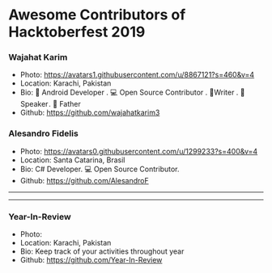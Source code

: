 # Awesome Contributors of Hacktoberfest 2019

### Wajahat Karim
- Photo: https://avatars1.githubusercontent.com/u/8867121?s=460&v=4
- Location: Karachi, Pakistan
- Bio: 📱 Android Developer . 💻 Open Source Contributor . 📝Writer . 🎤 Speaker . 👶 Father 
- Github: https://github.com/wajahatkarim3
### Alesandro Fidelis
- Photo: https://avatars0.githubusercontent.com/u/1299233?s=400&v=4
- Location: Santa Catarina, Brasil
- Bio: C# Developer. 💻 Open Source Contributor. 
- Github: https://github.com/AlesandroF
***
-----------

### Year-In-Review
- Photo: 
- Location: Karachi, Pakistan
- Bio: Keep track of your activities throughout year
- Github: https://github.com/Year-In-Review

